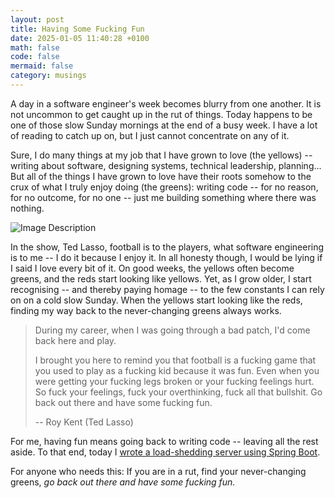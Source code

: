 ```yaml
---
layout: post
title: Having Some Fucking Fun
date: 2025-01-05 11:40:28 +0100
math: false
code: false
mermaid: false
category: musings
---
```

A day in a software engineer's week becomes blurry from one another. It is not uncommon to get caught up in the rut of things. Today happens to be one of those slow Sunday mornings at the end of a busy week. I have a lot of reading to catch up on, but I just cannot concentrate on any of it.

Sure, I do many things at my job that I have grown to love (the yellows) -- writing about software, designing systems, technical leadership, planning... But all of the things I have grown to love have their roots somehow to the crux of what I truly enjoy doing (the greens): writing code -- for no reason, for no outcome, for no one -- just me building something where there was nothing. 

![Image Description](/blog/images/2025-01-05-having-some-fucking-fun-1.png)


In the show, Ted Lasso, football is to the players, what software engineering is to me -- I do it because I enjoy it. In all honesty though, I would be lying if I said I love every bit of it. On good weeks, the yellows often become greens, and the reds start looking like yellows. Yet, as I grow older, I start recognising -- and thereby paying homage -- to the few constants I can rely on on a cold slow Sunday. When the yellows start looking like the reds, finding my way back to the never-changing greens always works.

> During my career, when I was going through a bad patch, I'd come back here and play.
> 
> I brought you here to remind you that football is a fucking game that you used to play as a fucking kid because it was fun. Even when you were getting your fucking legs broken or your fucking feelings hurt. So fuck your feelings, fuck your overthinking, fuck all that bullshit. Go back out there and have some fucking fun.
> 
> -- Roy Kent (Ted Lasso)

For me, having fun means going back to writing code -- leaving all the rest aside. To that end, today I [wrote a load-shedding server using Spring Boot](https://github.com/mourjo/monster-scale-2025). 

For anyone who needs this: If you are in a rut, find your never-changing greens, _go back out there and have some fucking fun._